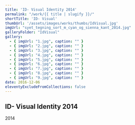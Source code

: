 ```yaml
---
title: 'ID- Visual Identity 2014'
permalink: "/work/{{ title | slugify }}/"
shortTitle: 'ID- Visual'
thumbUrl: '/assets/images/works/thumbs/IdVisual.jpg'
imgUrl: "syet_tegning_sort_m_cyan_og_sienna_kant_2014.jpg"
galleryFolder: "IdVisual"
gallery:
  - { imgUrl: "1.jpg", caption: "" }
  - { imgUrl: "2.jpg", caption: "" }
  - { imgUrl: "3.jpg", caption: "" }
  - { imgUrl: "4.jpg", caption: "" }
  - { imgUrl: "5.jpg", caption: "" }
  - { imgUrl: "6.jpg", caption: "" }
  - { imgUrl: "7.jpg", caption: "" }
  - { imgUrl: "8.jpg", caption: "" }
  - { imgUrl: "9.jpg", caption: "" }  
date: 2016-12-06
eleventyExcludeFromCollections: false
---
```



<div class="Txt">
  <h2>ID- Visual Identity 2014</h2>
  <p>2014</p>
</div>